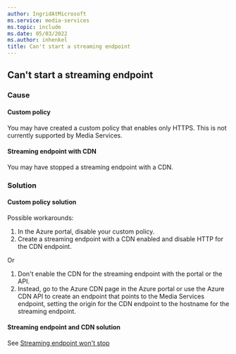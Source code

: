 ```yaml
---
author: IngridAtMicrosoft
ms.service: media-services
ms.topic: include
ms.date: 05/03/2022
ms.author: inhenkel
title: Can't start a streaming endpoint
---
```


<!-- 2203080030000664 -->

## Can't start a streaming endpoint

### Cause

#### Custom policy

You may have created a custom policy that enables only HTTPS.  This is not currently supported by Media Services.

#### Streaming endpoint with CDN

You may have stopped a streaming endpoint with a CDN.

### Solution

#### Custom policy solution

Possible workarounds:

1. In the Azure portal, disable your custom policy.
1. Create a streaming endpoint with a CDN enabled and disable HTTP for the CDN endpoint.

Or

1. Don't enable the CDN for the streaming endpoint with the portal or the API.
1. Instead, go to the Azure CDN page in the Azure portal or use the Azure CDN API to create an endpoint that points to the Media Services endpoint, setting the origin for the CDN endpoint to the hostname for the streaming endpoint.

#### Streaming endpoint and CDN solution

See [Streaming endpoint won't stop](#a-streaming-endpoint-with-a-cdn-wont-stop)